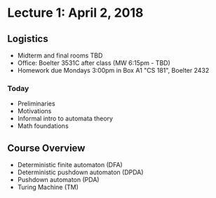 # Lecture 1: April 2, 2018
## Logistics
* Midterm and final rooms TBD
* Office: Boelter 3531C after class (MW 6:15pm - TBD)
* Homework due Mondays 3:00pm in Box A1 "CS 181", Boelter 2432 
### Today
* Preliminaries
* Motivations
* Informal intro to automata theory
* Math foundations
## Course Overview
* Deterministic finite automaton (DFA)
* Deterministic pushdown automaton (DPDA)
* Pushdown automaton (PDA)
* Turing Machine (TM)
